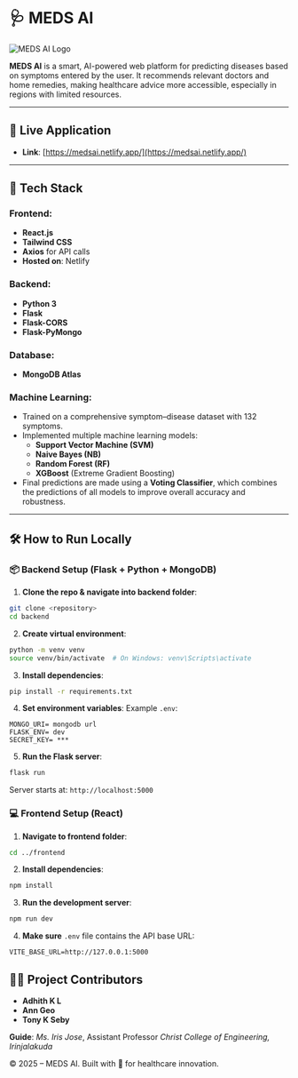 # 🩺 MEDS AI

![MEDS AI Logo](frontend/src/assets/medsai-logo2-white.png)


**MEDS AI** is a smart, AI-powered web platform for predicting diseases based on symptoms entered by the user. It recommends relevant doctors and home remedies, making healthcare advice more accessible, especially in regions with limited resources.

---

## 🚀 Live Application

- **Link**: [https://medsai.netlify.app/](https://medsai.netlify.app/)


---

## 🧰 Tech Stack

### Frontend:
- **React.js**
- **Tailwind CSS**
- **Axios** for API calls
- **Hosted on**: Netlify

### Backend:
- **Python 3**
- **Flask**
- **Flask-CORS**
- **Flask-PyMongo**

### Database:
- **MongoDB Atlas**

### Machine Learning:
- Trained on a comprehensive symptom–disease dataset with 132 symptoms.
- Implemented multiple machine learning models:
  - **Support Vector Machine (SVM)**
  - **Naive Bayes (NB)**
  - **Random Forest (RF)**
  - **XGBoost** (Extreme Gradient Boosting)
- Final predictions are made using a **Voting Classifier**, which combines the predictions of all models to improve overall accuracy and robustness.


---

## 🛠️ How to Run Locally

### 📦 Backend Setup (Flask + Python + MongoDB)

1. **Clone the repo & navigate into backend folder**:

```bash
git clone <repository>
cd backend
```

2. **Create virtual environment**:

```bash
python -m venv venv
source venv/bin/activate  # On Windows: venv\Scripts\activate
```

3. **Install dependencies**:

```bash
pip install -r requirements.txt
```

4. **Set environment variables**:
Example `.env`:

```
MONGO_URI= mongodb url
FLASK_ENV= dev
SECRET_KEY= ***
```

5. **Run the Flask server**:

```bash
flask run
```

Server starts at: `http://localhost:5000`

### 💻 Frontend Setup (React)

1. **Navigate to frontend folder**:

```bash
cd ../frontend
```

2. **Install dependencies**:

```bash
npm install
```

3. **Run the development server**:

```bash
npm run dev
```


4. **Make sure** `.env` file contains the API base URL:

```env
VITE_BASE_URL=http://127.0.0.1:5000

```



## 👨‍💻 Project Contributors
* **Adhith K L**
* **Ann Geo**
* **Tony K Seby**


**Guide**: *Ms. Iris Jose*, Assistant Professor *Christ College of Engineering, Irinjalakuda*

© 2025 – MEDS AI. Built with 💙 for healthcare innovation.
